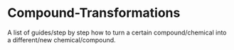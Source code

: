 # Compound-Transformations
A list of guides/step by step how to turn a certain compound/chemical into a different/new chemical/compound.

